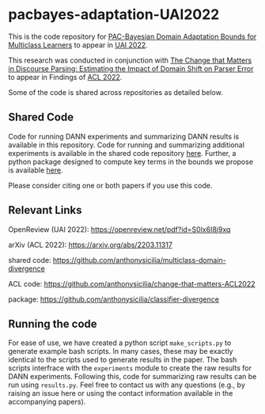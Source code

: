 # pacbayes-adaptation-UAI2022

This is the code repository for [PAC-Bayesian Domain Adaptation Bounds for Multiclass Learners](https://openreview.net/pdf?id=S0lx6I8j9xq) to appear in [UAI 2022](https://www.auai.org/uai2022/).

This research was conducted in conjunction with [The Change that Matters in Discourse Parsing: Estimating the Impact of Domain Shift on Parser Error](https://arxiv.org/abs/2203.11317) to appear in Findings of [ACL 2022](https://www.2022.aclweb.org). 

Some of the code is shared across repositories as detailed below.

## Shared Code
Code for running DANN experiments and summarizing DANN results is available in this repository. Code for running and summarizing additional experiments is available in the shared code repository [here](https://github.com/anthonysicilia/multiclass-domain-divergence). Further, a python package designed to compute key terms in the bounds we propose is available [here](https://github.com/anthonysicilia/classifier-divergence).

Please consider citing one or both papers if you use this code.

## Relevant Links
OpenReview (UAI 2022): https://openreview.net/pdf?id=S0lx6I8j9xq

arXiv (ACL 2022): https://arxiv.org/abs/2203.11317

shared code: https://github.com/anthonysicilia/multiclass-domain-divergence

ACL code: https://github.com/anthonysicilia/change-that-matters-ACL2022

package: https://github.com/anthonysicilia/classifier-divergence

## Running the code
For ease of use, we have created a python script ```make_scripts.py``` to generate example bash scripts. In many cases, these may be exactly identical to the scripts used to generate results in the paper. The bash scripts interfrace with the ```experiments``` module to create the raw results for DANN experiments. Following this, code for summarizing raw results can be run using ```results.py```. Feel free to contact us with any questions (e.g., by raising an issue here or using the contact information available in the accompanying papers).
